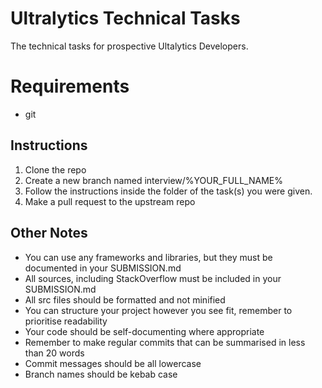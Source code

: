 # Ultralytics Technical Tasks

The technical tasks for prospective Ultalytics Developers.  

# Requirements

- git
## Instructions

1. Clone the repo
2. Create a new branch named interview/%YOUR_FULL_NAME%
3. Follow the instructions inside the folder of the task(s) you were given.
4. Make a pull request to the upstream repo

## Other Notes

- You can use any frameworks and libraries, but they must be documented in your SUBMISSION.md
- All sources, including StackOverflow must be included in your SUBMISSION.md
- All src files should be formatted and not minified
- You can structure your project however you see fit, remember to prioritise readability
- Your code should be self-documenting where appropriate
- Remember to make regular commits that can be summarised in less than 20 words
- Commit messages should be all lowercase
- Branch names should be kebab case
